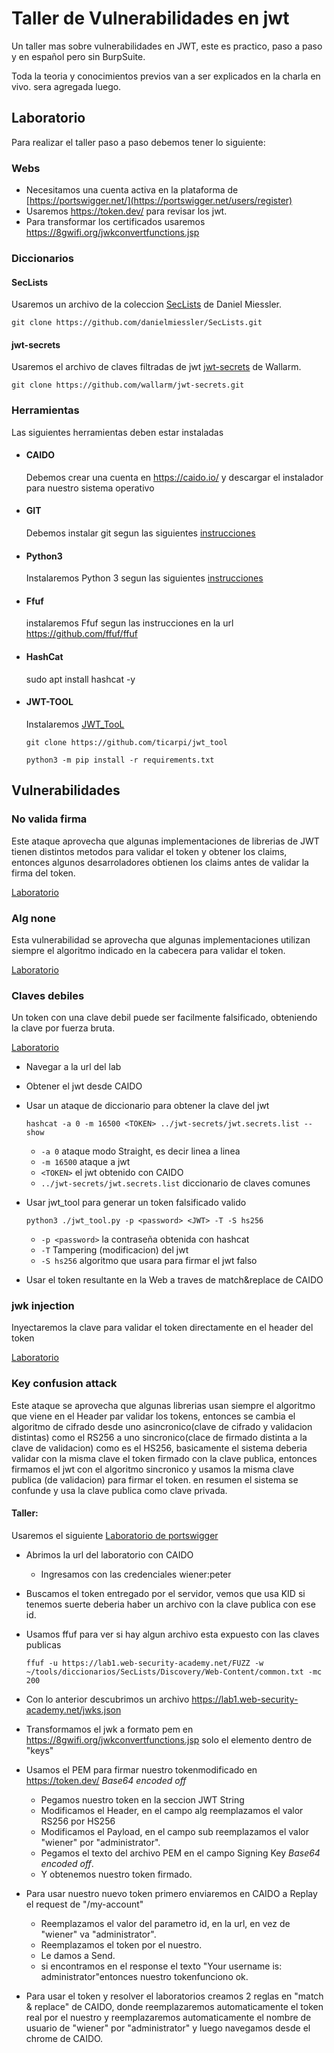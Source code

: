 # Taller de Vulnerabilidades en jwt

Un taller mas sobre vulnerabilidades en JWT, este es practico, paso a paso y en español pero sin BurpSuite.

Toda la teoria y conocimientos previos van a ser explicados en la charla en vivo. sera agregada luego.

## Laboratorio

Para realizar el taller paso a paso debemos tener lo siguiente:

### Webs

 - Necesitamos una cuenta activa en la plataforma de [https://portswigger.net/](https://portswigger.net/users/register)
 - Usaremos https://token.dev/ para revisar los jwt.
 - Para transformar los certificados usaremos <https://8gwifi.org/jwkconvertfunctions.jsp>

### Diccionarios

#### SecLists
Usaremos un archivo de la coleccion  [SecLists](https://github.com/danielmiessler/SecLists) de Daniel Miessler.

`git clone https://github.com/danielmiessler/SecLists.git`

#### jwt-secrets
Usaremos el archivo de claves filtradas de jwt [jwt-secrets](https://github.com/wallarm/jwt-secrets/) de Wallarm.

`git clone https://github.com/wallarm/jwt-secrets.git`





### Herramientas

Las siguientes herramientas deben estar instaladas

- #### CAIDO

	Debemos crear una cuenta en <https://caido.io/> y descargar el instalador para nuestro sistema operativo

- #### GIT

	Debemos instalar git segun las siguientes [instrucciones](https://git-scm.com/book/en/v2/Getting-Started-Installing-Git)

- #### Python3

	Instalaremos Python 3 segun las siguientes [instrucciones](https://www.python.org/downloads/)

- #### Ffuf
	instalaremos Ffuf segun las instrucciones en la url <https://github.com/ffuf/ffuf>

- #### HashCat

	sudo apt install hashcat -y

- #### JWT-TOOL 

	Instalaremos [JWT_TooL](https://github.com/ticarpi/jwt_tool)

	`git clone https://github.com/ticarpi/jwt_tool`

	`python3 -m pip install -r requirements.txt`

## Vulnerabilidades

### No valida firma

Este ataque aprovecha que algunas implementaciones de librerias de JWT tienen distintos metodos para validar el token y obtener los claims, entonces algunos desarroladores obtienen los claims antes de validar la firma del token.

[Laboratorio](https://portswigger.net/web-security/jwt/lab-jwt-authentication-bypass-via-unverified-signature)

### Alg none

Esta vulnerabilidad se aprovecha que algunas implementaciones utilizan siempre el algoritmo indicado en la cabecera para validar el token. 

[Laboratorio](https://portswigger.net/web-security/jwt/lab-jwt-authentication-bypass-via-flawed-signature-verification)

### Claves debiles

Un token con una clave debil puede ser facilmente falsificado, obteniendo la clave por fuerza bruta.

[Laboratorio](https://portswigger.net/web-security/jwt/lab-jwt-authentication-bypass-via-weak-signing-key)

- Navegar a la url del lab
- Obtener el jwt desde CAIDO
- Usar un ataque de  diccionario para obtener la clave del jwt


	`hashcat -a 0 -m 16500 <TOKEN> ../jwt-secrets/jwt.secrets.list --show`

	- `-a 0` ataque modo Straight, es decir linea a linea
	- `-m 16500` ataque a jwt
	- `<TOKEN>` el jwt obtenido con CAIDO
	- `../jwt-secrets/jwt.secrets.list` diccionario de claves comunes

- Usar jwt_tool para generar un token falsificado valido

	`python3 ./jwt_tool.py -p <password> <JWT> -T -S hs256`
	
	- `-p <password>` la contraseña obtenida con hashcat
	- `-T` Tampering (modificacion) del jwt
	- `-S hs256` algoritmo que usara para firmar el jwt falso
- Usar el token resultante en la Web a traves de match&replace de CAIDO



### jwk injection

Inyectaremos la clave para validar el token directamente en el header del token

[Laboratorio](https://portswigger.net/web-security/jwt/lab-jwt-authentication-bypass-via-jwk-header-injection)





### Key confusion attack

Este ataque se aprovecha que algunas librerias usan siempre el algoritmo que viene en el Header par validar los tokens, entonces se cambia el algoritmo de cifrado desde uno asincronico(clave de cifrado y validacion distintas) como el RS256 a uno sincronico(clace de firmado distinta a la clave de validacion) como es el HS256, basicamente el sistema deberia validar con la misma clave el token firmado con la clave publica, entonces firmamos el jwt con el algoritmo sincronico y usamos la misma clave publica (de validacion) para firmar el token. en resumen el sistema se confunde y usa la clave publica como clave privada.

#### Taller:

 Usaremos el siguiente [Laboratorio de portswigger](https://portswigger.net/web-security/jwt/algorithm-confusion/lab-jwt-authentication-bypass-via-algorithm-confusion)

- Abrimos la url del laboratorio con CAIDO
	- Ingresamos con las credenciales wiener:peter
- Buscamos el token entregado por el servidor, vemos que usa KID si tenemos suerte  deberia haber un archivo con la clave publica con ese id.
- Usamos ffuf para ver si hay algun archivo esta expuesto con las claves publicas 

	`ffuf -u https://lab1.web-security-academy.net/FUZZ -w ~/tools/diccionarios/SecLists/Discovery/Web-Content/common.txt -mc 200`

- Con lo anterior descubrimos un archivo https://lab1.web-security-academy.net/jwks.json

- Transformamos el jwk a formato pem en <https://8gwifi.org/jwkconvertfunctions.jsp> solo el elemento dentro de "keys"

- Usamos el PEM para firmar nuestro tokenmodificado en <https://token.dev/> 
*Base64 encoded off*
	- Pegamos nuestro token en la seccion JWT String
	- Modificamos el Header, en el campo alg reemplazamos el valor RS256 por HS256
	- Modificamos el Payload, en el campo sub reemplazamos el valor "wiener" por "administrator".
	- Pegamos el texto del archivo PEM en el campo Signing Key *Base64 encoded off*.
	- Y obtenemos nuestro token firmado.

- Para usar nuestro nuevo token primero enviaremos en CAIDO a Replay el request de "/my-account"
	- Reemplazamos el valor del parametro id, en la url, en vez de "wiener" va "administrator".
	- Reemplazamos el token por el nuestro.
	- Le damos a Send.
	- si encontramos en el response el texto "Your username is: administrator"entonces nuestro tokenfunciono ok.

- Para usar el token y resolver el laboratorios creamos 2 reglas en "match & replace" de CAIDO, donde reemplazaremos automaticamente el token real por el nuestro y reemplazaremos automaticamente el nombre de usuario de "wiener" por "administrator" y luego navegamos desde el chrome de CAIDO.